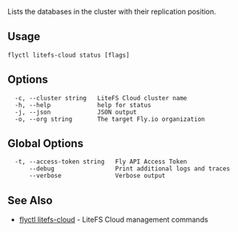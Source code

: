 Lists the databases in the cluster with their replication position.

## Usage
~~~
flyctl litefs-cloud status [flags]
~~~

## Options

~~~
  -c, --cluster string   LiteFS Cloud cluster name
  -h, --help             help for status
  -j, --json             JSON output
  -o, --org string       The target Fly.io organization
~~~

## Global Options

~~~
  -t, --access-token string   Fly API Access Token
      --debug                 Print additional logs and traces
      --verbose               Verbose output
~~~

## See Also

* [flyctl litefs-cloud](/docs/flyctl/litefs-cloud/)	 - LiteFS Cloud management commands

